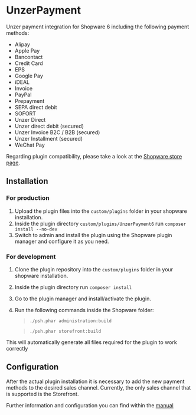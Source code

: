 # UnzerPayment

Unzer payment integration for Shopware 6 including the following payment methods:
* Alipay
* Apple Pay
* Bancontact
* Credit Card
* EPS
* Google Pay
* iDEAL
* Invoice
* PayPal
* Prepayment
* SEPA direct debit
* SOFORT
* Unzer Direct
* Unzer direct debit (secured)
* Unzer Invoice B2C / B2B (secured)
* Unzer Installment (secured)
* WeChat Pay

Regarding plugin compatibility, please take a look at the [Shopware store page](https://store.shopware.com/en/unzer48059319318f/unzer-payments-for-shopware-6.html).

## Installation
### For production
1. Upload the plugin files into the `custom/plugins` folder in your shopware installation.
2. Inside the plugin directory `custom/plugins/UnzerPayment6` run `composer install --no-dev`
3. Switch to admin and install the plugin using the Shopware plugin manager and configure it as you need.

### For development
1. Clone the plugin repository into the `custom/plugins` folder in your shopware installation.
2. Inside the plugin directory run `composer install`
3. Go to the plugin manager and install/activate the plugin.
4. Run the following commands inside the Shopware folder:
    > `./psh.phar administration:build`

    > `./psh.phar storefront:build`

This will automatically generate all files required for the plugin to work correctly

## Configuration
After the actual plugin installation it is necessary to add the new payment methods to the desired sales channel. 
Currently, the only sales channel that is supported is the Storefront.

Further information and configuration you can find within the <a href="https://docs.unzer.com/plugins/shopware-6/" target="_blank">manual</a>
